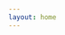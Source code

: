 ```yaml
---
layout: home
---
```


<script setup>
import { useData } from "vitepress";
import SiteHome from "vitepress-sls-blog-tmpl/SiteHome.vue";
import { PROPS } from "../.vitepress/props.js";

const { theme, localeIndex } = useData();

const hero = {
  name: "Проект Эдем",
  text: "Анархисткие коммуны",
  tagline: "Проект по созданию сети анархистких коммун сочетающие в себе как принципы социализма, так и рыночные",
  image: {
    src: theme.value.mainHeroImg,
    alt: "Логотип Проект Эдем",
  },
  actions: [
    {
      theme: "brand",
      text: `📃 О проекте`,
      link: `/${localeIndex.value}/doc/about`,
    },
    {
      theme: "alt",
      text: `🗞️ Новости, статьи, события`,
      link: `${PROPS.blogUrl}/${localeIndex.value}/recent/1`,
    },
    {
      theme: "alt",
      text: `📢 Мы в соц сетях`,
      link: `/${localeIndex.value}/${theme.value.linksUrl}`,
    },
  ],
}
const features = [
  {
    icon: "🤝",
    title: "Новое общество",
    details: "Гармоничное равноправное общество, без вражды и сильного социального расслоения",
    linkText: "Читать о новом обществе",
    link: "/ru/doc/new-society",
  },
  {
    icon: "📖",
    title: "Гармоничная жизнь",
    details: "Каждый человек сможет построить гармоничную жизнь, где не надо упаиваться на работе и постоянно выживать, а можно заниматься творчеством и развиваться",
    linkText: "Читать о гармоничной жизни",
    link: "/ru/doc/harmony-live",
  },
  {
    icon: "⚔️",
    title: "Баланс труда и отдыха",
    details: "Рабочий день 4 часа, 20 часов в неделю. Используем современные технологии для облегчения труда",
    linkText: "Читать о балансе труда и отдыха",
    link: "/ru/doc/work-rest-balance",
  },
]
</script>

<SiteHome :hero="hero" :features="features">
</SiteHome>
